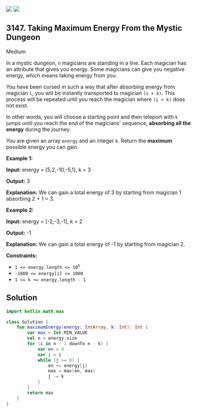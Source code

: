 [![](https://img.shields.io/github/stars/javadev/LeetCode-in-Kotlin?label=Stars&style=flat-square)](https://github.com/javadev/LeetCode-in-Kotlin)
[![](https://img.shields.io/github/forks/javadev/LeetCode-in-Kotlin?label=Fork%20me%20on%20GitHub%20&style=flat-square)](https://github.com/javadev/LeetCode-in-Kotlin/fork)

## 3147\. Taking Maximum Energy From the Mystic Dungeon

Medium

In a mystic dungeon, `n` magicians are standing in a line. Each magician has an attribute that gives you energy. Some magicians can give you negative energy, which means taking energy from you.

You have been cursed in such a way that after absorbing energy from magician `i`, you will be instantly transported to magician `(i + k)`. This process will be repeated until you reach the magician where `(i + k)` does not exist.

In other words, you will choose a starting point and then teleport with `k` jumps until you reach the end of the magicians' sequence, **absorbing all the energy** during the journey.

You are given an array `energy` and an integer `k`. Return the **maximum** possible energy you can gain.

**Example 1:**

**Input:** energy = [5,2,-10,-5,1], k = 3

**Output:** 3

**Explanation:** We can gain a total energy of 3 by starting from magician 1 absorbing 2 + 1 = 3.

**Example 2:**

**Input:** energy = [-2,-3,-1], k = 2

**Output:** -1

**Explanation:** We can gain a total energy of -1 by starting from magician 2.

**Constraints:**

*   <code>1 <= energy.length <= 10<sup>5</sup></code>
*   `-1000 <= energy[i] <= 1000`
*   `1 <= k <= energy.length - 1`

## Solution

```kotlin
import kotlin.math.max

class Solution {
    fun maximumEnergy(energy: IntArray, k: Int): Int {
        var max = Int.MIN_VALUE
        val n = energy.size
        for (i in n - 1 downTo n - k) {
            var en = 0
            var j = i
            while (j >= 0) {
                en += energy[j]
                max = max(en, max)
                j -= k
            }
        }
        return max
    }
}
```